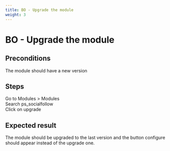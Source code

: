 ```yaml
---
title: BO - Upgrade the module
weight: 3
---
```


# BO - Upgrade the module

## Preconditions

The module should have a new version 
## Steps

Go to Modules > Modules<br />
Search ps_socialfollow<br />
Click on upgrade

## Expected result

The module should be upgraded to the last version and the button configure should appear instead of the upgrade one.

